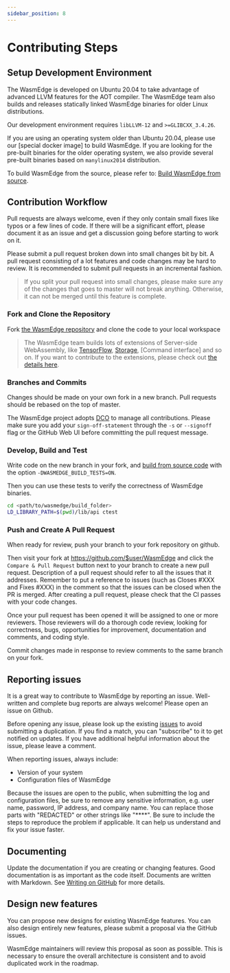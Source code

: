 ```yaml
---
sidebar_position: 8
---
```


# Contributing Steps

## Setup Development Environment

The WasmEdge is developed on Ubuntu 20.04 to take advantage of advanced LLVM features for the AOT compiler. The WasmEdge team also builds and releases statically linked WasmEdge binaries for older Linux distributions.

Our development environment requires `libLLVM-12` and `>=GLIBCXX_3.4.26`.

If you are using an operating system older than Ubuntu 20.04, please use our [special docker image] to build WasmEdge. If you are looking for the pre-built binaries for the older operating system, we also provide several pre-built binaries based on `manylinux2014` distribution.

To build WasmEdge from the source, please refer to: [Build WasmEdge from source](../category/build-wasmedge-from-source).

## Contribution Workflow

Pull requests are always welcome, even if they only contain small fixes like typos or a few lines of code. If there will be a significant effort, please document it as an issue and get a discussion going before starting to work on it.

Please submit a pull request broken down into small changes bit by bit. A pull request consisting of a lot features and code changes may be hard to review. It is recommended to submit pull requests in an incremental fashion.

> If you split your pull request into small changes, please make sure any of the changes that goes to master will not break anything. Otherwise, it can not be merged until this feature is complete.

### Fork and Clone the Repository

Fork [the WasmEdge repository](https://github.com/WasmEdge/WasmEdge) and clone the code to your local workspace

> The WasmEdge team builds lots of extensions of Server-side WebAssembly, like [TensorFlow](https://github.com/second-state/WasmEdge-tensorflow), [Storage](https://github.com/second-state/WasmEdge-storage), [Command interface] and so on. If you want to contribute to the extensions, please check out [the details here](../develop/wasmedge/extensions/unique_extensions).

### Branches and Commits

Changes should be made on your own fork in a new branch. Pull requests should be rebased on the top of master.

The WasmEdge project adopts [DCO](https://www.secondstate.io/articles/dco/) to manage all contributions. Please make sure you add your `sign-off-statement` through the `-s` or `--signoff` flag or the GitHub Web UI before committing the pull request message.

### Develop, Build and Test

Write code on the new branch in your fork, and [build from source code](../category/build-wasmedge-from-source) with the option `-DWASMEDGE_BUILD_TESTS=ON`.

Then you can use these tests to verify the correctness of WasmEdge binaries.

```bash
cd <path/to/wasmedge/build_folder>
LD_LIBRARY_PATH=$(pwd)/lib/api ctest
```

### Push and Create A Pull Request

When ready for review, push your branch to your fork repository on github.

Then visit your fork at <https://github.com/$user/WasmEdge> and click the `Compare & Pull Request` button next to your branch to create a new pull request. Description of a pull request should refer to all the issues that it addresses. Remember to put a reference to issues (such as Closes #XXX and Fixes #XXX) in the comment so that the issues can be closed when the PR is merged. After creating a pull request, please check that the CI passes with your code changes.

Once your pull request has been opened it will be assigned to one or more reviewers. Those reviewers will do a thorough code review, looking for correctness, bugs, opportunities for improvement, documentation and comments, and coding style.

Commit changes made in response to review comments to the same branch on your fork.

## Reporting issues

It is a great way to contribute to WasmEdge by reporting an issue. Well-written and complete bug reports are always welcome! Please open an issue on Github.

Before opening any issue, please look up the existing [issues](https://github.com/WasmEdge/WasmEdge/issues) to avoid submitting a duplication. If you find a match, you can "subscribe" to it to get notified on updates. If you have additional helpful information about the issue, please leave a comment.

When reporting issues, always include:

- Version of your system
- Configuration files of WasmEdge

Because the issues are open to the public, when submitting the log and configuration files, be sure to remove any sensitive information, e.g. user name, password, IP address, and company name. You can replace those parts with "REDACTED" or other strings like "\*\*\*\*". Be sure to include the steps to reproduce the problem if applicable. It can help us understand and fix your issue faster.

## Documenting

Update the documentation if you are creating or changing features. Good documentation is as important as the code itself. Documents are written with Markdown. See [Writing on GitHub](https://help.github.com/categories/writing-on-github/) for more details.

## Design new features

You can propose new designs for existing WasmEdge features. You can also design entirely new features, please submit a proposal via the GitHub issues.

WasmEdge maintainers will review this proposal as soon as possible. This is necessary to ensure the overall architecture is consistent and to avoid duplicated work in the roadmap.
